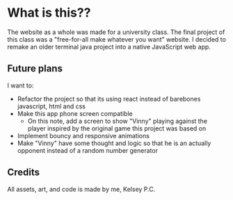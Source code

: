# What is this??

The website as a whole was made for a university class. The final project of this class was a "free-for-all make whatever you want" website. I decided to remake an older terminal java project into a native JavaScript web app.

## Future plans

I want to:
- Refactor the project so that its using react instead of barebones javascript, html and css
- Make this app phone screen compatible
  - On this note, add a screen to show "Vinny" playing against the player inspired by the original game this project was based on 
- Implement bouncy and responsive animations
- Make "Vinny" have some thought and logic so that he is an actually opponent instead of a random number generator


## Credits

All assets, art, and code is made by me, Kelsey P.C.
